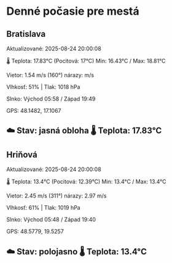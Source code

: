 ﻿# Denné počasie pre mestá

## Bratislava
Aktualizované: 2025-08-24 20:00:08

🌡️ Teplota: 17.83°C 
(Pocitová: 17°C)
Min: 16.43°C / Max: 18.81°C

Vietor: 1.54 m/s    (160°) 
nárazy:  m/s

Vlhkosť: 51% | Tlak: 1018 hPa

Slnko: Východ 05:58 / Západ 19:49

GPS: 48.1482, 17.1067

☁️ Stav: jasná obloha        🌡️ Teplota: 17.83°C
---

## Hriňová
Aktualizované: 2025-08-24 20:00:08

🌡️ Teplota: 13.4°C 
(Pocitová: 12.39°C)
Min: 13.4°C / Max: 13.4°C

Vietor: 2.45 m/s (311°)
nárazy: 2.97 m/s

Vlhkosť: 61% | Tlak: 1019 hPa

Slnko: Východ 05:48 / Západ 19:40

GPS: 48.5779, 19.5257

☁️ Stav: polojasno        🌡️ Teplota: 13.4°C
---
